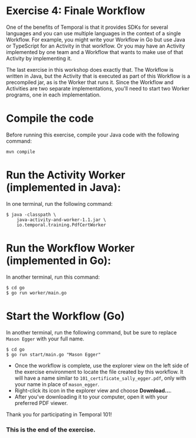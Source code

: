 # Exercise 4: Finale Workflow
One of the benefits of Temporal is that it provides SDKs for several
languages and you can use multiple languages in the context of a single
Workflow. For example, you might write your Workflow in Go but use
Java or TypeScript for an Activity in that workflow. Or you may have
an Activity implemented by one team and a Workflow that wants to make
use of that Activity by implementing it.

The last exercise in this workshop does exactly that. The Workflow
is written in Java, but the Activity that is executed as part
of this Workflow is a precompiled jar, as is the Worker that runs it.
Since the Workflow and Activities are two separate implementations, 
you'll need to start two Worker programs, one in each implementation.


# Compile the code
Before running this exercise, compile your Java code with the following
command:

```
mvn compile
```


# Run the Activity Worker (implemented in Java):
In one terminal, run the following command:

```
$ java -classpath \
    java-activity-and-worker-1.1.jar \
    io.temporal.training.PdfCertWorker
```


# Run the Workflow Worker (implemented in Go):
In another terminal, run this command:

```
$ cd go
$ go run worker/main.go
```

# Start the Workflow (Go)
In another terminal, run the following command,
but be sure to replace `Mason Egger` with your
full name.

```
$ cd go
$ go run start/main.go "Mason Egger"
```

* Once the workflow is complete, use the explorer
view on the left side of the exercise environment
to locate the file created by this workflow. It
will have a name similar to `101_certificate_sally_egger.pdf`,
only with your name in place of `mason_egger`.
* Right-click its icon in the explorer view and choose
**Download...**. 
* After you've downloading it to your
computer, open it with your preferred PDF viewer.

Thank you for participating in Temporal 101!

### This is the end of the exercise.
